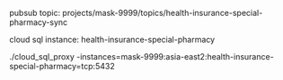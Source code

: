 pubsub topic: projects/mask-9999/topics/health-insurance-special-pharmacy-sync

cloud sql instance: health-insurance-special-pharmacy


./cloud_sql_proxy -instances=mask-9999:asia-east2:health-insurance-special-pharmacy=tcp:5432